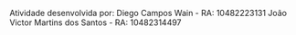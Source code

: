 Atividade desenvolvida por:
Diego Campos Wain - RA: 10482223131
João Victor Martins dos Santos - RA: 10482314497